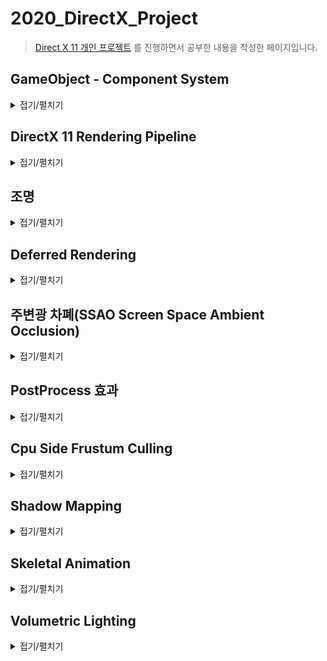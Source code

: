 # 2020_DirectX_Project

> [Direct X 11 개인 프로젝트](https://github.com/wlsvy/2020_DirectX_Project) 를 진행하면서 공부한 내용을 작성한 페이지입니다.

## GameObject - Component System

<details>
  <summary>접기/펼치기</summary>

Entity - Component System 으로 불리기도 합니다.
  - Unity 에서는 ECS가 다른 의미로 쓰이는데 DOTS(Data oriented tech stack)을 활용한 컴포넌트 설계를 말합니다.
  
- Entity - A container into which components can be added, usually hierarchical (any Entity can have sub-Entities).
- Component - Class of objects through which behaviors, looks and data can be added to an entity.
  
![](https://jlnr.de/images/game-object-inheritance/single-inheritance.svg)

- 2002 년 Scott Bilas 가 발표한 GDC 강연에 따르면 기존의 GameObject 설계는 위의 그림처럼 클래스를 상속하는 방식을 활용했습니다. 하지만 각각의 gameObject가 가지는 수많은 특징들은 얽히고 설키기 마련인데 이런 점은 단순히 클래스 상속으로 표현하기에는 한계점이 많았습니다. (그렇다고 다중 상속/가상 상속을 사용하자니 굉장히 위험했고요) Scott Bilas는 이 점을 지적하면서 새로운 component system 설계를 제안하게 됩니다.

![](https://answers.unity.com/storage/temp/119482-family.png)
> 유니티 엔진 활용 예시

그렇지만 component를 활용한 구조가 항상 좋은 것은 아닙니다. 장단점은 아래와 같습니다.


- #### 클래스 상속 구조 < component 활용 구조
  - 동적으로 gameObject의 특성을 정의할 수 있다는 것이 대표적입니다. 파생클래스를 작성한다는 것은 컴파일 되는 시점에 그 클래스의 특성이 결정되어 바뀌지 않는다고 볼 수 있습니다. 하지만 component의 경우, 런타임 중에 component 객체를 만들어 gameObject에 포함시키거나 제외시킬 수 있습니다. 
  - 공통되는 특성에 대해 하나의 component를 작성해 둔다면, 해당 component를 계속 재사용할 수 있는 이점이 있습니다.
  - No programmer required for designers to modify game logic
  - Circumvents the “impossible” problem of hard-coding all entity relationships at start of project
  - Allows for easy implementation of game-design ideas that cross-cut traditional OOP objects
  - Much faster compile/test/debug cycles
  - Much more agile way to develop code

- #### 클래스 상속 구조 > component 활용 구조
  - component는 동적으로 생성되어 gameObject에 할당될 수 있으므로 메모리를 동적으로 여러번 할당받아야 한다고 볼 수 있습니다. 이 경우, 특정 component의 할당 / 반환 작업이 여러번 이루어진다면 메모리 단편화 문제가 발생할 여지가 있습니다. 
  - 정적인 클래스의 경우, 해당 클래스가 어떤 멤버/메서드을 포함하고 있는지는 코드를 작성하는 그 순간에도 확인할 수 있습니다. 그렇지만 component를 활용하는 경우, 특정 gameObject가 어떤 기능을 가지고 있는지 확인하고 싶을 때 해당 기능을 포함하는 component가 존재하는지 런타임에 확인해야 합니다. 이 경우 gameObject의 component 배열을 한번 순회해야 하기 때문에 오버헤드 비용을 지불해야 할 수 있습니다. 
  - component 간의 통신을 할 때도 오류가 발생한다면 정적인 파생클래스의 경우보다 디버그 추적이 더 힘들 수 있습니다.



##### Reference 
- [entity-component system](http://entity-systems.wikidot.com/)
- [Scott Bilas 2002 GDC 강연 내용](https://www.gamedevs.org/uploads/data-driven-game-object-system.pdf)
- [wiki](https://en.wikipedia.org/wiki/Entity_component_system)
- [t-machine.org](http://t-machine.org/index.php/2007/09/03/entity-systems-are-the-future-of-mmog-development-part-1/)

</details>

## DirectX 11 Rendering Pipeline

<details>
  <summary>접기/펼치기</summary>
  
![](https://docs.microsoft.com/en-us/windows/win32/direct3d11/images/d3d11-pipeline-stages.jpg)
- DirectX 11의 렌더링 파이프라인은 shader를 활용한 programmable pipeline 입니다.

- [Input-Assembler](https://docs.microsoft.com/en-us/windows/win32/direct3d11/d3d10-graphics-programming-guide-input-assembler-stage) : 파이프라인 진입 단계입니다. 사용자가 입력한 버퍼의 기하 물체의 기초primitive 데이터를 전달 받아 이후 단계에서 사용하기 적합한 형태로 조합합니다. 또한 입력 정보에 system-generated values를 적용하여 쉐이더가 효율적으로 데이터를 활용할 수 있도록 합니다.
  - primitive topology에 정의된 primitive type에 따라 정점vertex 정보를 라인line 혹은 삼각형triangle 등의 형태로 조합할 수 있습니다.
  - system-generated values 를 통해 데이터에 primitive id, instance id, vertex id 등을 적용시켜 특정 쉐이더 단계마다 필요한 데이터만을 처리할 수 있도록 오버헤드를 줄일 수 있습니다.
- [Vertex Shader Stage](https://docs.microsoft.com/en-us/windows/win32/direct3d11/vertex-shader-stage) : IA 단계에서 버텍스 정보를 전달받아 각 정점에 대해 처리작업을 수행합니다.
  - system generated values 중에서 VertexID, InstanceID 가 적용된 값을 처리합니다.
- [Tessellation Stages](https://docs.microsoft.com/en-us/windows/win32/direct3d11/direct3d-11-advanced-stages-tessellation) : low-detail의 primitive를 high-detail의 primitive로 분할시키는 단계입니다.
  - 테셀레이션의 경우, 디테일을 개선하는 작업을 렌더링 단계에서 수행하기 때문에, 애플리케이션은 높은 디테일의 모델 자원이 아닌 낮은 디테일의 자원을 활용할 수 있습니다. 이는 메모리 절약에 도움이 됩니다. 
  - Level of detail 즉 카메라로 부터 거리에 따른 디테일 수준을 조정할 수 있습니다. 
  - hull shader 단계 : programmable shader stage로서 입력 정보에 따라 제어점(patch constraint)을 
  - tessellator 단계 : 프로그래밍이 불가능한 고정된 단계로서 hull shader로 부터 전달받은 정보를 활용해 입력 영역domain(line, triangle, quad 등)을 더 작은 영역으로 분할합니다.
  - domain shader 단계 : tessellator 단계에서 분할된 기하정보를 넘겨받습니다. 전달받은 정보를 다루고 다음 파이프라인 단계로 넘깁니다.
- [Geometry Shader Stage](https://docs.microsoft.com/en-us/windows/win32/direct3d11/geometry-shader-stage) : 정점 쉐이더가 입력정보로 하나의 정점을 받는다면 기하 쉐이더는 하나의 primitive를 이루는 다수의 정점을 입력정보로 받습니다. 이를 기반으로 해당 primitive를 다룰 수 있으며, 새로운 primitive를 만들어내거나 기존의 것을 파괴할 수도 있습니다.
- [Stream-Output Stage](https://docs.microsoft.com/en-us/windows/win32/direct3d11/d3d10-graphics-programming-guide-output-stream-stage) : Rasterizer 단계 이전에 수행되며 현재 단계까지 처리되어진 정점 정보를 primitive topology에 맞게 묶어 메모리 버퍼로 출력합니다. SO 단계에서 메모리로 넘어간 데이터는 cpu혹은 이후 수행되는 렌더링 패스에서 읽어질 수 있습니다.
- [Rasterizer Stage](https://docs.microsoft.com/en-us/windows/win32/direct3d11/d3d10-graphics-programming-guide-rasterizer-stage) : 입력받은 벡터 정보(primitive로 이루어진) 2d 스크린 상에 출력하기 위한 픽셀 정보로 변환합니다. 절단 작업, 2d 뷰 포트에 맞춰 픽셀에 사상하는 작업, 원근감을 위해 z값을 나누는 작업(절단 좌표계의 정점을 정규화 장치 좌표계로 변환) 등이 이루어집니다.
- [Pixel Shader Stage](https://docs.microsoft.com/en-us/windows/win32/direct3d11/pixel-shader-stage) : 현재까지의 단계를 거친 정점의 속성값들이 픽셀의 위치에 맞게 보간되어 픽셀 쉐이더로 전달됩니다. 픽셀 쉐이더는 입력값을 다루어 최종적으로 화면상에 출력할 색상값을 전달합니다.
- [Output-Merger Stage](https://docs.microsoft.com/en-us/windows/win32/direct3d11/d3d10-graphics-programming-guide-output-merger-stage) : 픽셀 쉐이더의 결과 색상값, 기존 렌더 타겟의 데이터, 뎁스/스텐실 버퍼 데이터를 종합해서 최종 결과물을 만들어내는 단계입니다.
  - depth-stencil test, blending, multiple rendertarget 에 대한 처리가 이루어집니다.

###### Reference
- [MSDN reference](https://docs.microsoft.com/en-us/windows/win32/direct3d11/overviews-direct3d-11-graphics-pipeline)
  
</details>

## 조명

<details>
  <summary>접기/펼치기</summary>

#### [조명 연산 알고리즘Illumination models](https://en.wikipedia.org/wiki/Shading#Flat_shading) 과 조합해서 사용할 수 있는 밝기값 보간 방식

- `Flat shading` : 개별 삼각형에 대해 밝기값을 계산합니다.
  - 연산이 빠릅니다. 그러나 삼각형이 각진 부분 혹은 코너 부분에 있어서는 음양이 부드럽게 표현되지 않습니다.
  - specular light를 표현하는데 있어 좋지 못합니다. 직접적으로 반사되는 폴리곤은 면 전체가 똑같은 밝기로 빛나며 음영이 부드럽게 이어지지 않는 특징 때문에 자연스러운 연출이 되지 않습니다.
  - 또한 조명이 해당 폴리곤에 적당한 각도로 비추지 않는다면 specular lighting 요소는 아예 표현되지 않을 수도 있습니다.
- `Gouraud shading` : 삼각형의 각 정점에서 조명값을 정하고 계산된 색상을 삼각형 표면 전체로 보간합니다.
  - 정점의 조명값을 보간하는 특징 탓에 밝기가 부정확할 수 있습니다. (특히 specular lighting)
  - T 형태로 인접한 폴리곤의 경우 시각적으로 부자연스럽게 보일 수 있습니다.
  - 마하 밴드mach band 현상이 나타날 수 있습니다.
    - 두 개의 면이 만나는 경계선 부근에서 어두운 면은 더 어두워지고, 밝은 면은 더 밝게 보이는 일종의 착시 현상. 인간의 시각인식 체계 특징상 윤곽선을 추적하려는 경향에 의해 나타납니다.
- `Phong shading` : 각 정점에 저장된 법선을 이용하여 삼각형에 해당되는 각 픽셀의 법선 벡터를 보간합니다. 그 후 픽셀에 대해서 보간된 법선 벡터값을 활용해 밝기를 연산합니다.
  - 픽셀별 조명처리는 고러드gouraud 셰이딩 방식과 플랫flat 셰이딩 방식과 비교해서 연산이 복잡하고 비용이 많이 발생합니다.
  - 정반사광specular lighting을 가장 정확하게 표현할 수 있습니다.

#### 난반사Diffuse 관련
- 거친 표면의 성질 표현, 물리적 실제감 표현, 빛과 물체 표면과의 상호관계와 연관되어 있습니다.
- 광자가 난반사가 일어나는 표면에 도착하면 순간적으로 그 표면에 흡수됩니다.(주로 거친rough 표면에서 발생합니다) 광원으로부터 나온 광자의 색상과 물질의 색상에 따라서 광자가 완전히 흡수될 수도 있고, 임의의 방향으로 반사될 수도 있습니다. 난반사 성분은 시야 독립적입니다.(view - independent)

- [Lambert 법칙](https://en.wikipedia.org/wiki/Lambertian_reflectance) : 난반사만 일어날 수 있는 (완전히 거친) 표면에 반사된 빛을 계산하는 방법입니다.

#### 정반사specular 관련
- 하이라이트 생성함으로써 표면이 반짝거리도록 보이게 하고 굴곡을 보여주며 광원의 방향과 위치를 알게 해줍니다.
- 물리적 의미 : 광택 있는 표면에서 입사되는 광자가 반사 방향으로 튕겨져 나가는 원리입니다.

- [phong reflection](https://en.wikipedia.org/wiki/Phong_reflection_model) : 조명의 반사 벡터와 시야 벡터를 내적한 성분을 활용해 정반사 성분을 구합니다.
- [blinn - phong reflection](https://en.wikipedia.org/wiki/Blinn%E2%80%93Phong_reflection_model) : halfway vector(조명 방향 벡터와 시야 방향 벡터의 중간값 벡터)를 활용해 정반사 성분을 구합니다.

![](https://upload.wikimedia.org/wikipedia/commons/thumb/e/e9/Blinn_phong_comparison.png/600px-Blinn_phong_comparison.png)
- phong 방식이 정반사광을 원형으로 나타낸다면, blinn phong 방식은 보다 타원형으로 나타냅니다. 강이나 바다에 반사되는 햇빛이 완벽한 원형의 모습을 유지하기보다는 수직방향으로 좀더 늘어져 보이는 것을 떠올리시면 됩니다.
- 조명이 굉장히 멀리 있는 경우(ex : Directional Light) 이면서 정사영orthographic/isometric 카메라를 활용하고 있을 때, halfway vector는 고정된 값으로 연산할 수 있기 때문에 phong 방식 보다 blinn-phong 방식이 더 빠를 수 있습니다.

</details>

## Deferred Rendering

<details>
  <summary>접기/펼치기</summary>
  
- 포워드 렌더링(forward rendering)과 지연 렌더링(deferred rendering)
  - 포워드 렌더링은 한 단계의 pass를 거쳐 입력 정보가 곧장 최종 결과물에 해당하는 픽셀(혹은 프래그먼트)로 렌더링 됩니다.
  - 지연 렌더링의 경우 렌더링하는 과정을 분리해 입력정보가 일반적으로 두 단계의 pass를 거치게 합니다. 먼저 첫 pass 에서는 입력된 기하정보(위치, 노말벡터 등)를 렌더타겟(G-buffer)에 저장하며 모든 렌더 대상에 대해 이 과정을 수행합니다. 그 후 통합된 물체들의 정보를 두 번째 pass를 통해 최종 결과물로 지연시켜(deferred) 렌더링합니다.
  
![](https://learnopengl.com/img/advanced-lighting/deferred_overview.png)

- 지연렌더링의 장점
  - `Deferred Lighting` 다수의 조명 연산을 효율적으로 수행할 수 있습니다. (`조명 개수 * 모델 개수` ==> `조명 개수 * 화면 픽셀 수`)
    - 그러나 shadow mapping을 활용하는 경우, 쉐도우 맵을 렌더링 할 때 `조명 개수 * 모델 개수` 만큼 연산해야 하는 사실은 변하지 않습니다.
- 지연렌더링의 단점
  - 투명한 물체를 그리기에 적합한 방법이 아닙니다. 그래도 우회책이 있긴 합니다. 
    - `투명성 알고리즘(Transparency Algorithm)` : Z-buffer 를 활성화한 상태에서 완전히 불투명한 물체를 먼저 그린다. 다음 깊이 버퍼를 비활성화하고 투명한 물체를 그린다. 이렇게 되면 깊이 비교 없이 반투명 물체의 컬러가 프레임 버퍼에 그대로 반영되므로 투명 효과를 줄 수 있다.
  - 다수의 렌더 타겟을 활용하기 때문에 그 만큼 추가적인 메모리를 사용합니다. 경우에 따라서 높은 메모리 대역폭을 지원하지 않는 gpu의 경우 지연렌더링을 사용하지 못할 수 있습니다.
  - 다수의 마테리얼material 정보를 활용할 때 지연렌더링은 한계점을 가집니다. gpu 내에 마테리얼 정보를 입력시키는 우회책이 있긴 하지만 추가적인 gpu 메모리를 사용하게 됩니다.
  - 안티 얼라이징anti - aliasing을 활용하기 어렵습니다. 그러나 edge detection을 통한 대안이 있습니다.


##### Reference
- [gamedevelopment](https://gamedevelopment.tutsplus.com/articles/forward-rendering-vs-deferred-rendering--gamedev-12342)
- [wiki](https://en.wikipedia.org/wiki/Deferred_shading)
  
</details>

## 주변광 차폐(SSAO Screen Space Ambient Occlusion)

<details>
  <summary>접기/펼치기</summary>
  
  
- `주변광 차폐(ambient occlusion)` 방식은 물체 표면의 특정한 부분이 노출되어 있다면 밝게, 둘러싸여져 있다면 그 부분은 주변광을 덜 받는 것으로 가정하고 보다 어둡게 표현하는 기법입니다.
  - 주름 혹은 방 가장자리의 모서리 부분을 예시로 생각하시면 됩니다.
  - SSAO는 screen space내의 정보를 활용해 정확하지는 않지만 보다 가벼운 연산으로 주변광 차폐값의 근사치를 구하는 방법입니다.

![](http://farm5.static.flickr.com/4026/4639752338_7a574740e9.jpg)

- 지연 렌더링 deferred rendering 환경에서는 쉽게 구현할 수 있습니다. screen space에 픽셀에는 렌더링 된 물체들의 위치/노말 벡터 정보가 저장되어 있다고 가정하겠습니다.
- `이웃한 픽셀의 위치 벡터 - 현재 연산하는 픽셀의 위치 벡터` 와 `현재 연산하는 픽셀의 노말 벡터`를 내적한 성분을 활용하면 됩니다. 내적값을 통해 두 벡터 사이의 각도를 알 수 있으며 해당값은 인접한 픽셀에 렌더링된 물체가 현재 픽셀을 얼마나 둘러싸는지(깊이 depth 차이가 얼마인지) 나타냅니다.

![](http://farm5.static.flickr.com/4054/4639143389_42b13c5ef6.jpg)
![](http://farm5.static.flickr.com/4030/4639143415_444cde1085.jpg)
- 벡터를 이용한 연산은 꽤 그럴듯한 결과를 보여줍니다. 하지만 이외에도 depth 버퍼를 활용하여 깊이값을 비교하는 방식을 떠올릴 수 있습니다.
  - 구현이 간편하고 더 빠른 연산이 가능해보이지만 문제점이 있는데 스스로를 가리는 현상self occlusion 과 모서리 주변 부분이 밝아지는 헤일로halo 현상이 나타난다는 것입니다.
  
- SSAO 방식은 빠르고 화면에 동적으로 움직이는 객체가 많을 때 효과적일 수 있습니다. 지연렌더링을 기반으로 하고 있다면 구현하기도 쉽습니다. 하지만 SSAO가 가지고 있는 단점도 역시 잘 고려해야 할 것이며 적절한 상황에 맞게 기법을 적용해야 할 것입니다.
  - 숨겨진 기하geometry 물체들, 특히 절두체 바깥의 물체들은 연산 과정에서 제외합니다.
  - 샘플링sampling(여기서는 몇 개의 인접한 픽셀과 비교하는지) 에 따라 성능 차이가 발생합니다.
  - 결과가 지저분할 수(noisy) 있습니다. 가우시안 블러와 같은 추가적인 작업이 필요할 수 있습니다.

#### Reference
- [Game Dev](https://www.gamedev.net/tutorials/programming/graphics/a-simple-and-practical-approach-to-ssao-r2753/)

</details>

## PostProcess 효과

<details>
  <summary>접기/펼치기</summary>
  
- 3D 렌더링에서 `후처리 효과(Post Processing)` 은 렌더링 결과물을 곧바로 화면에 출력하기 전 일종의 필터 역할을 하는 효과들을 적용하는 방식일 일컫습니다.

### Bloom

- `블룸(bloom)` 효과는 화면의 밝은 영역의 경계에서 빛이 발산되는 것 같은 효과를 주는 기법입니다.
  - 블룸 이펙트는 기존 이미지를 블러blurr 처리하여 구현할 수 있습니다. 블룸bloom 이펙트를 구현하기 이전에는 블러 처리가 먼저 이루어져야 합니다.
  
![bilinear downsampling](https://catlikecoding.com/unity/tutorials/advanced-rendering/bloom/blurring/bilinear-downsampling.png)

- 블러 효과를 적용할 때 다수의 픽셀들의 평균 색상값을 구하려 할 경우, 연산하는 픽셀의 수가 많다면 연산 비용이 증가합니다. 이를 피하기 위해 우선 다운 샘플링downsampling 을 활용하는 방법이 있습니다.
  - 이때 박스 샘플링(box sampling) 방식을 이용할 수 있습니다.

![](https://catlikecoding.com/unity/tutorials/advanced-rendering/bloom/creating-bloom/additive-blurring.png)

- 여러 단계의 다운 샘플링을 거친 이미지를 기존의 화면에 적용시켜야 할 것입니다. 단순히 다수의 다운 샘플링을 거친 이미지 하나 만을 적용한다면 예상보다 균등하게 흐릿해져 제대로 된 빛 발산 효과가 나타나지 않을 것입니다. 다운 샘플링을 거친 중간 단계의 이미지들 까지 중첩시켜서 적용해야 합니다. 

- 블러 이미지를 결과물에 적용할 때는 `Additive blending`을 적용해야 합니다. 블렌딩 방식이 혹시나 기존의 색상을 대체하는 방식이라면 역시 결과물의 빛 발산 효과가 제대로 나타나지 않을 것입니다.

### 감마 보정Gamma Correction

- 감마(gamma)라는 개념 사이에는 엔지니어 사이에도 개념 차이가 존재하며 이에 따른 혼란도 적지 않다고 한다. 적당히 '입력값에 대한 비선형적 출력 특성의 결정 요인' 정도로 이해하면 좋을 것 같다.

![](https://dthumb-phinf.pstatic.net/?src=%22http%3A%2F%2Fwww.monitor4u.co.kr%2Flesson%2FContentImg%2FGamma_Tour_01_sRGB-550.png%22&type=m10000_10000)

- 실제로 감마보정은 영상 처리 분야에서 생각보다 세분화된 단계로 적용된다.

감마보정의 주요 목적은
- 인간의 시야가 색상을 인식할 때 비선형적인 방식으로 인식합니다. 이때 밝은 색조보다는 어두운 색조의 대해서 더 민감하게 인식하는 경향이 있다. 일반적인 선형 색상으로 화면을 표시하려 한다면, 어두운 부분의 밝기가 변할 때 부드럽게 느껴지지 않고 단절되어 보이는 현상(posterization)이 발생합니다. 따라서 주어진 정보표현량의 한계 안에서 최적의 화질을 보여주기 위해선 비선형적으로 부호화하여 어두운 부분을 더 자세히 표현할 필요가 있습니다.
- CRT 음극선상의 특징상 비선형적으로 색상을 표현하기 때문에 원본의 색상을 정상적으로 나타내기 위해 소프트웨어 적으로 보정을 적용하는 이유도 있다고 하지만 주된 이유는 아니라고 합니다. 입력 전류를 조정함으로써 이 부분은 소프트웨어 측 보정 없이 해결할 수 있다고 합니다.
  - 하기야 디스플레이 장치 종류에 따라 보정값 수치가 바뀔 수 있는데 그 부분을 소프트웨어 측에서 책임지는 것은 올바른 해법이 아닌 것 같습니다.

[출처](https://ko.wikipedia.org/wiki/%EA%B0%90%EB%A7%88_%EB%B3%B4%EC%A0%95), [출처2](https://en.wikipedia.org/wiki/Gamma_correction)

```c++
void main()
{
    // do super fancy lighting in linear space
    [...]
    // apply gamma correction
    float gamma = 2.2;
    FragColor.rgb = pow(fragColor.rgb, vec3(1.0/gamma));
}
```
[감마 보정 예시 OpenGL](https://learnopengl.com/Advanced-Lighting/Gamma-Correction)

### Tone Mapping

- HDR(high dynamic range) : 폭넓은 범위(색상으로 출력하는 0~1 범위를 넘어선)의 색상을 표현하는 방식입니다. 디지털 색상을 출력할 때, 색상의 최대 범위를 넘어선 값을 단순히 하얀색으로 표현하지 않으며(혹은 최소 범위 보다도 작은 값을 검은색으로 표현하는 등) 노출exposure 값을 통해  

- 톤 맵핑(Tone Mapping)은 HDR 색상을 제한된 범위의 색상(LDR low dynamic range)으로 변환시키는 방법입니다. HDR 이미지를 그대로 출력한다면 디스플레이 장치가 표현할 수 있는 색상 범위를 넘어선 값은 제대로 표현하지 못하는 문제를 해결합니다.
  - 톤 맵핑의 목적은 디스플레이 장치가 제한된 밝기만을 표현할 수 있을 때, 실제 장면이 자연스럽게 화면상에 표시될 수 있도록 하는 것입니다.
  - 카메라가 빛에 노출되는 정도exposure 값을 조정하여 hdr 색상 표현 범위를 ldr 범위에 맞게 조정할 수 있습니다.
    - 사람의 눈을 예시로 들면, 어두운 밤에는 exposure 를 높여 눈이 더 많은 빛을 받아들이게 합니다. 이를 통해 어두운 영역을 상대적으로 밝게 인식할 수 있습니다.
    - 반대로 밝은 낮에는 exposure를 높여 눈이 빛을 덜 받아들게 합니다. 결과적으로 밝은 영역을 상대적으로 어둡게 인식하게 됩니다.
  
![](https://learnopengl.com/img/advanced-lighting/hdr_exposure.png)
  
```c++
uniform float exposure;

void main()
{             
    const float gamma = 2.2;
    vec3 hdrColor = texture(hdrBuffer, TexCoords).rgb;
  
    // exposure tone mapping
    vec3 mapped = vec3(1.0) - exp(-hdrColor * exposure);
    // gamma correction 
    mapped = pow(mapped, vec3(1.0 / gamma));
  
    FragColor = vec4(mapped, 1.0);
}  
```
[코드 출처](https://learnopengl.com/Advanced-Lighting/HDR)

#### Reference
- [wiki](https://en.wikipedia.org/wiki/Video_post-processing)
- [bloom](https://catlikecoding.com/unity/tutorials/advanced-rendering/bloom/)
- [감마 보정](https://blog.naver.com/psy2993/90081371916)

</details>

## Cpu Side Frustum Culling

<details>
  <summary>접기/펼치기</summary>
  
- 카메라의 절두체의 바깥에 위치한 오브젝트는 렌더링 대상에서 제외하는 작업입니다. gpu의 작업량을 줄일 수 있습니다.

[절두체 선별 알고리즘 참고](http://www.lighthouse3d.com/tutorials/view-frustum-culling/)
  
</details>

## Shadow Mapping

<details>
  <summary>접기/펼치기</summary>
  
![](https://learnopengl.com/img/advanced-lighting/shadow_mapping_theory_spaces.png)

- 쉐도우 맵핑 방식은 특정 픽셀에 대해서, 조명의 관점에서 해당 픽셀이 보이는지를 확인하며 만약 보이지 않는다면 그림자가 지는 것으로 판단하는 방식입니다.
  - 카메라 관점과 조명 관점의 z-depth 값을 비교해서 결과를 구합니다. (조명 관점의 깊이값이 더 작다면 그림자가 지는 것)
  - 쉐도우 맵 텍스쳐 : 조명 관점의 시야에서 깊이값이 렌더링된 텍스쳐입니다.
  
![](https://learnopengl.com/img/advanced-lighting/shadow_mapping_zoom.png)
![](https://learnopengl.com/img/advanced-lighting/shadow_mapping_soft_shadows.png)

- 그림자의 계단현상을 해결하기 위한 방법으로는 대표적으로 PCF(Percentage Closer Filtering) 방식이 있습니다.
  - 연산하는 픽셀과 주변 픽셀의 그림자 결과값의 평균을 내서 가장자리의 그림자를 부드럽게 표현하는 방식입니다.
  
- 쉐도우 맵핑 방식의 가장 두드러지는 단점은 쉐도우 맵 텍스쳐의 해상도가 곧 그림자 표현의 퀄리티로 이어진다는 것입니다. 가장자리의 그림자를 확인하면 보통 계단현상이 나타나는 것을 확인할 수 있습니다. 메모리와 성능의 한계상 쉐도우 맵 텍스쳐의 크기를 무한정 늘릴 수도 없는 노릇입니다.
  - 텍스쳐 크기로 인한 한계점을 우회하는 방법으로는 casacade shadow map, Trapezoidal Shadow Map 방식이 존재합니다.
  - 쉐도우 맵 텍스쳐를 응용하여 퀄리티를 높이는 방법으로는 Percentage Closer Filtering, Variance Shadow maps 방식이 있습니다.

##### Reference
- [wiki](https://en.wikipedia.org/wiki/Shadow_mapping)
- [Learn OpenGL](https://learnopengl.com/Advanced-Lighting/Shadows/Shadow-Mapping)

</details>

## Skeletal Animation

<details>
  <summary>접기/펼치기</summary>

![](https://upload.wikimedia.org/wikipedia/commons/thumb/a/aa/Sintel-hand_%28cropped%29.png/330px-Sintel-hand_%28cropped%29.png)

- Skeletal animation 과 rigging 방식에서는 3d 모델을 두 가지 방식으로 표현합니다.
  - 메쉬mesh : 3d 모델을 렌더링할 때 표현되는 모델의 표면 정보입니다.
  - 본bone : 모델의 각 부분들이 계층적으로 연결된 구조를 나타내는 정보입니다. (마치 사람의 골격구조 처럼)
  
![](http://ogldev.atspace.co.uk/www/tutorial38/vertex.jpg)
- 메쉬에 포함되는 각 정점vertex들은 본에 대해서 가중치를 가집니다. 이 가중치에 따라서 본이 움직일 때, 정점들 역시 가중치 만큼 영향을 받습니다.

- 각 본들은 독립적으로 움직일 수 있고, 애니메이션들은 각 정점들에 대해서 어떻게 움직여야 할지 하나하나 지정하는 대신 더 적은 수의 본들에 대해서만 작업하면 되는 장점이 있습니다.
- 대신 skeletal animation은 근육의 수축/팽창과 같은 움직임을 표현하는데는 한계점을 가집니다.

###### Reference
- [wiki](https://en.wikipedia.org/wiki/Skeletal_animation)
- [openGlDev](http://ogldev.atspace.co.uk/www/tutorial38/tutorial38.html)

</details>

## Volumetric Lighting

<details>
  <summary>접기/펼치기</summary>

![](https://fabiensanglard.net/lightScattering/LightScattering.jpg)

1. [Screen Space Occlusion 방식](https://developer.nvidia.com/gpugems/gpugems3/part-ii-light-and-shadows/chapter-13-volumetric-light-scattering-post-process)
  - 픽셀 상에 빛을 가리는 차폐막 (Occluder) 이 없으면 그 자리에는 빛이 지나가는 장소라고 가정, 해당 픽셀을 밝게 표현하는 방식입니다.
  - Directional Light 가 아닌 다른 종류(Spot 등) 의 조명을 쓰는 경우, 빛의 방향이 카메라를 정면으로 향하지 않는다면 볼륨이 제대로 표현되지 않게 됩니다.

2. [Ray march 방식](https://archive.org/details/GDC2016Hoobler)
  - 카메라에서 전방으로 나아가는 레이(Ray)가 있다고 가정합니다. 해당 레이를 샘플 개수 만큼 구간으로 나누어 특정 구간마다 조명이 기여하는 정도를 연산, 이후 모든 구간의 조명값을 더해 최종 결과값를 구합니다.
  - 비용이 비쌀 수 있지만 Screen Space Occlusion 방식보다 더 정확한 표현이 가능합니다.


##### Reference
- [Fast_Flexible_Physically-Based_Volumetric_Light_Scattering](https://developer.nvidia.com/sites/default/files/akamai/gameworks/downloads/papers/NVVL/Fast_Flexible_Physically-Based_Volumetric_Light_Scattering.pdf)
- [SlightlyMad/VolumetricLights](https://github.com/SlightlyMad/VolumetricLights)
- [ACskyline/VLD3D11](https://github.com/ACskyline/VLD3D11)

</details>
